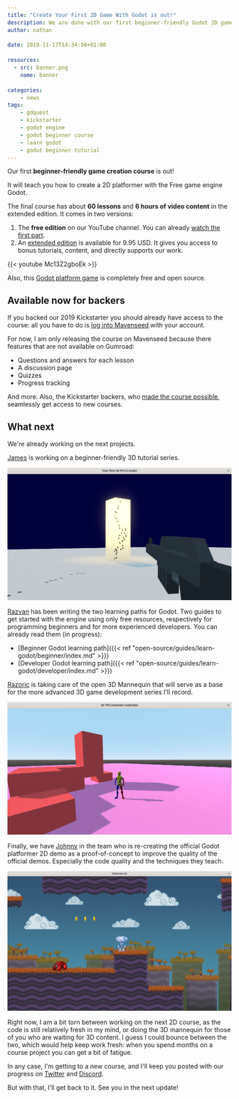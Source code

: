```yaml
---
title: "Create Your First 2D Game With Godot is out!"
description: We are done with our first beginner-friendly Godot 2D game development course. Learn to create a 2D game inspired by Mario, from start to finish. Available now.
author: nathan

date: 2019-11-17T14:34:50+01:00

resources:
  - src: banner.png
    name: banner

categories:
    - news
tags:
    - gdquest
    - kickstarter
    - godot engine
    - godot beginner course
    - learn godot
    - godot beginner tutorial
---
```


Our first **beginner-friendly game creation course** is out! 

It will teach you how to create a 2D platformer with the Free game engine Godot.

The final course has about **60 lessons** and **6 hours of video content** in the extended edition. It comes in two versions:

1. The **free edition** on our YouTube channel. You can already [watch the first part](https://youtu.be/Mc13Z2gboEk).
1. An [extended edition](https://gdquest.mavenseed.com/courses/create-your-first-2d-game-with-godot-extended-edition
) is available for 9.95 USD. It gives you access to bonus tutorials, content, and directly supports our work.

{{< youtube Mc13Z2gboEk >}}

Also, this [Godot platform game](https://github.com/GDquest/Your-First-Game-Godot-2d-Platformer) is completely free and open source.


## Available now for backers

If you backed our 2019 Kickstarter you should already have access to the course: all you have to do is [log into Mavenseed](https://gdquest.mavenseed.com/customers/sign_in) with your account.

For now, I am only releasing the course on Mavenseed because there features that are not available on Gumroad: 

- Questions and answers for each lesson
- A discussion page
- Quizzes
- Progress tracking

And more. Also, the Kickstarter backers, who [made the course possible](https://www.kickstarter.com/projects/gdquest/create-your-own-games-with-godot-the-free-game-eng), seamlessly get access to new courses.


## What next

We're already working on the next projects.

[James](https://twitter.com/TaftCreates) is working on a beginner-friendly 3D tutorial series.

![Screenshot of the FPS demo by James Taft][image-fps]

[Razvan](https://twitter.com/razcore_art) has been writing the two learning paths for Godot. Two guides to get started with the engine using only free resources, respectively for programming beginners and for more experienced developers. You can already read them (in progress):

- [Beginner Godot learning path]({{< ref "open-source/guides/learn-godot/beginner/index.md" >}})
- [Developer Godot learning path]({{< ref "open-source/guides/learn-godot/developer/index.md" >}})

[Razoric](https://twitter.com/Razoric480) is taking care of the open 3D Mannequin that will serve as a base for the more advanced 3D game development series I’ll record.

![Our Free and open source 3D mannequin in Godot][image-mannequin]

Finally, we have [Johnny](https://twitter.com/johnnygossdev) in the team who is re-creating the official Godot platformer 2D demo as a proof-of-concept to improve the quality of the official demos. Especially the code quality and the techniques they teach.

![Remake of the official Godot 2D platformer][image-platformer]

Right now, I am a bit torn between working on the next 2D course, as the code is still relatively fresh in my mind, or doing the 3D mannequin for those of you who are waiting for 3D content. I guess I could bounce between the two, which would help keep work fresh: when you spend months on a course project you can get a bit of fatigue.

In any case, I'm getting to a new course, and I'll keep you posted with our progress on [Twitter](https://twitter.com/NathanGDQuest) and [Discord](https://discord.gg/CHYVgar).

But with that, I'll get back to it. See you in the next update!

[image-fps]: ./james-beginner-fps.png
[image-mannequin]: ./mannequin-prototype-1.png
[image-platformer]: ./platformer-2d.png
